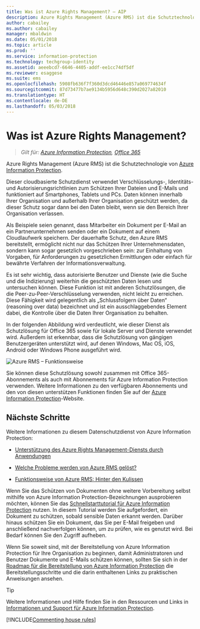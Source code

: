 ```yaml
---
title: Was ist Azure Rights Management? – AIP
description: Azure Rights Management (Azure RMS) ist die Schutztechnologie von Azure Information Protection.
author: cabailey
ms.author: cabailey
manager: mbaldwin
ms.date: 05/01/2018
ms.topic: article
ms.prod: ''
ms.service: information-protection
ms.technology: techgroup-identity
ms.assetid: aeeebcd7-6646-4405-addf-ee1cc74df5df
ms.reviewer: esaggese
ms.suite: ems
ms.openlocfilehash: 5908fb636f7f360d3dcd46446e857a069774634f
ms.sourcegitcommit: 87d73477b7ae9134b5956d648c390d2027a82010
ms.translationtype: HT
ms.contentlocale: de-DE
ms.lasthandoff: 05/03/2018
---
```

# <a name="what-is-azure-rights-management"></a>Was ist Azure Rights Management?

>*Gilt für: [Azure Information Protection](https://azure.microsoft.com/pricing/details/information-protection), [Office 365](http://download.microsoft.com/download/E/C/F/ECF42E71-4EC0-48FF-AA00-577AC14D5B5C/Azure_Information_Protection_licensing_datasheet_EN-US.pdf)*


Azure Rights Management (Azure RMS) ist die Schutztechnologie von [Azure Information Protection](what-is-information-protection.md).

Dieser cloudbasierte Schutzdienst verwendet Verschlüsselungs-, Identitäts- und Autorisierungsrichtlinien zum Schützen Ihrer Dateien und E-Mails und funktioniert auf Smartphones, Tablets und PCs. Daten können innerhalb Ihrer Organisation und außerhalb Ihrer Organisation geschützt werden, da dieser Schutz sogar dann bei den Daten bleibt, wenn sie den Bereich Ihrer Organisation verlassen.

Als Beispiele seien genannt, dass Mitarbeiter ein Dokument per E-Mail an ein Partnerunternehmen senden oder ein Dokument auf einem Cloudlaufwerk speichern. Der dauerhafte Schutz, den Azure RMS bereitstellt, ermöglicht nicht nur das Schützen Ihrer Unternehmensdaten, sondern kann sogar gesetzlich vorgeschrieben sein: zur Einhaltung von Vorgaben, für Anforderungen zu gesetzlichen Ermittlungen oder einfach für bewährte Verfahren der Informationsverwaltung.

Es ist sehr wichtig, dass autorisierte Benutzer und Dienste (wie die Suche und die Indizierung) weiterhin die geschützten Daten lesen und untersuchen können. Diese Funktion ist mit anderen Schutzlösungen, die die Peer-zu-Peer-Verschlüsselung verwenden, nicht leicht zu erreichen. Diese Fähigkeit wird gelegentlich als „Schlussfolgern über Daten“ (reasoning over data) bezeichnet und ist ein ausschlaggebendes Element dabei, die Kontrolle über die Daten Ihrer Organisation zu behalten.

In der folgenden Abbildung wird verdeutlicht, wie dieser Dienst als Schutzlösung für Office 365 sowie für lokale Server und Dienste verwendet wird. Außerdem ist erkennbar, dass die Schutzlösung von gängigen Benutzergeräten unterstützt wird, auf denen Windows, Mac OS, iOS, Android oder Windows Phone ausgeführt wird.


![Azure RMS – Funktionsweise](../media/AzRMS_elements.png)

Sie können diese Schutzlösung sowohl zusammen mit Office 365-Abonnements als auch mit Abonnements für Azure Information Protection verwenden. Weitere Informationen zu den verfügbaren Abonnements und den von diesen unterstützen Funktionen finden Sie auf der [Azure Information Protection](https://azure.microsoft.com/pricing/details/information-protection/)-Website.

## <a name="next-steps"></a>Nächste Schritte

Weitere Informationen zu diesem Datenschutzdienst von Azure Information Protection:

- [Unterstützung des Azure Rights Management-Diensts durch Anwendungen](applications-support.md)

- [Welche Probleme werden von Azure RMS gelöst?](azure-rms-problems-it-solves.md)

- [Funktionsweise von Azure RMS: Hinter den Kulissen](how-does-it-work.md)

Wenn Sie das Schützen von Dokumenten ohne weitere Vorbereitung selbst mithilfe von Azure Information Protection-Bezeichnungen ausprobieren möchten, können Sie das [Schnellstarttutorial für Azure Information Protection](../get-started/infoprotect-quick-start-tutorial.md) nutzen. In diesem Tutorial werden Sie aufgefordert, ein Dokument zu schützen, sobald sensible Daten erkannt werden. Darüber hinaus schützen Sie ein Dokument, das Sie per E-Mail freigeben und anschließend nachverfolgen können, um zu prüfen, wie es genutzt wird. Bei Bedarf können Sie den Zugriff aufheben.

Wenn Sie soweit sind, mit der Bereitstellung von Azure Information Protection für Ihre Organisation zu beginnen, damit Administratoren und Benutzer Dokumente und E-Mails schützen können, sollten Sie sich in der [Roadmap für die Bereitstellung von Azure Information Protection](../plan-design/deployment-roadmap.md) die Bereitstellungsschritte und die darin enthaltenen Links zu praktischen Anweisungen ansehen.

> [!TIP]
> Weitere Informationen und Hilfe finden Sie in den Ressourcen und Links in [Informationen und Support für Azure Information Protection](../get-started/information-support.md).

[!INCLUDE[Commenting house rules](../includes/houserules.md)]